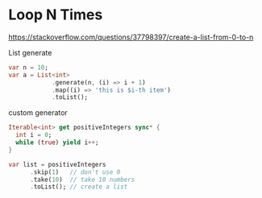 # Loop N Times

https://stackoverflow.com/questions/37798397/create-a-list-from-0-to-n

List generate
```dart
var n = 10;
var a = List<int>
            .generate(n, (i) => i + 1)
            .map((i) => 'this is $i-th item')
            .toList();
```

custom generator
```dart
Iterable<int> get positiveIntegers sync* {
  int i = 0;
  while (true) yield i++;
}

var list = positiveIntegers
      .skip(1)   // don't use 0
      .take(10)  // take 10 numbers
      .toList(); // create a list
```
